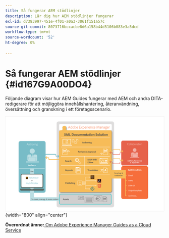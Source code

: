 ```yaml
---
title: Så fungerar AEM stödlinjer
description: Lär dig hur AEM stödlinjer fungerar
exl-id: d7383997-451e-4f01-a0a3-3061f151a57c
source-git-commit: 8073716bccacbe8d6a158b44d5106b083e3a5dcd
workflow-type: tm+mt
source-wordcount: '52'
ht-degree: 0%

---
```


# Så fungerar AEM stödlinjer {#id167G9A00DO4}

Följande diagram visar hur AEM Guides fungerar med AEM och andra DITA-redigerare för att möjliggöra innehållshantering, återanvändning, översättning och granskning i ett företagsscenario.

![](images/xml-add-on-how-it-works.png){width="800" align="center"}


**Överordnat ämne:**[ Om Adobe Experience Manager Guides as a Cloud Service](intro.md)
